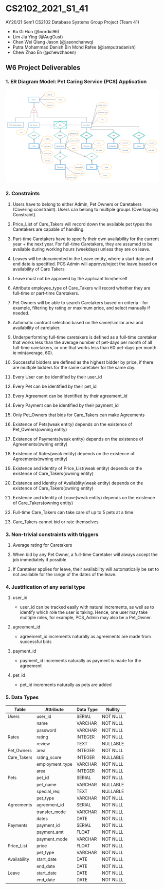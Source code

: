 # CS2102_2021_S1_41
AY20/21 Sem1 CS2102 Database Systems Group Project (Team 41)
* Ko Gi Hun (@nordic96)
* Lim Jia Ying (@AugGust)
* Chan Wei Qiang Jason (@jasonchanwq)
* Putra Mohammad Danish Bin Mohd Rafee (@iamputradanish)
* Chew Zhao En (@chewzhaoen) 
## W6 Project Deliverables
### 1. ER Diagram Model: Pet Caring Service (PCS) Application
![ER Diagram](docs/images/ER_Diagram_Project.jpg)

### 2. Constraints
1. Users have to belong to either Admin, Pet Owners or Caretakers (Covering constraint). Users can belong to multiple groups (Overlapping Constraint).

1. Price_List of Care_Takers will record down the available pet types the Caretakers are capable of handling.

1. Part-time Caretakers have to specify their own availability for the current year + the next year. For full-time Caretakers, they are assumed to be available during working hours (weekdays) unless they are on leave.

1. Leaves will be documented in the Leave entity, where a start date and end date is specified. PCS Admin will approve/reject the leave based on availability of Care Takers

1. Leave must not be approved by the applicant him/herself

1. Attribute employee_type of Care_Takers will record whether they are full-time or part-time Caretakers.

1. Pet Owners will be able to search Caretakers based on criteria - for example, filtering by rating or maximum price, and select manually if needed.

1. Automatic contract selection based on the same/similar area and availability of caretaker.

1. Underperforming full-time caretakers is defined as a full-time caretaker that works less than the average number of pet-days per month of all full-time caretakers, or one that works less than 60 pet-days per month. ie min(average, 60).

1. Successful bidders are defined as the highest bidder by price, if there are multiple bidders for the same caretaker for the same day.

1. Every User can be identified by their user_id

1. Every Pet can be identified by their pet_id

1. Every Agreement can be identified by their agreement_id

1. Every Payment can be identified by their payment_id

1. Only Pet_Owners that bids for Care_Takers can make Agreements

1. Existence of Pets(weak entity) depends on the existence of Pet_Owners(owning entity)

1. Existence of Payments(weak entity) depends on the existence of Agreements(owning entity)

1. Existence of Rates(weak entity) depends on the existence of Agreements(owning entity)

1. Existence and identity of Price_List(weak entity) depends on the existence of Care_Takers(owning entity)

1. Existence and identity of Availablity(weak entity) depends on the existence of Care_Takers(owning entity)

1. Existence and identity of Leave(weak entity) depends on the existence of Care_Takers(owning entity)

1. Full-time Care_Takers can take care of up to 5 pets at a time

1. Care_Takers cannot bid or rate themselves

### 3. Non-trivial constraints with triggers

1. Average rating for Caretakers

1. When bid by any Pet Owner, a full-time Caretaker will always accept the job immediately if possible

1. If Caretaker applies for leave, their availability will automatically be set to not available for the range of the dates of the leave.

### 4. Justification of any serial type

1. user_id
    * user_id can be tracked easily with natural increments, as well as to identify which role the user is taking. Hence, one user may take multiple roles, for example, PCS_Admin may also be a Pet_Owner.

1. agreement_id
    * agreement_id increments naturally as agreements are made from successful bids

1. payment_id
    * payment_id increments naturally as payment is made for the agreement

1. pet_id
    * pet_id increments naturally as pets are added

### 5. Data Types

| Table        | Attribute       | Data Type | Nullity  |
|--------------|-----------------|-----------|----------|
| Users        | user_id         | SERIAL    | NOT NULL |
|              | name            | VARCHAR   | NOT NULL |
|              | password        | VARCHAR   | NOT NULL |
| Rates        | rating          | INTEGER   | NOT NULL |
|              | review          | TEXT      | NULLABLE |
| Pet_Owners   | area            | INTEGER   | NOT NULL |
| Care_Takers  | rating_score    | INTEGER   | NULLABLE |
|              | employment_type | VARCHAR   | NOT NULL |
|              | area            | INTEGER   | NOT NULL |
| Pets         | pet_id          | SERIAL    | NOT NULL |
|              | pet_name        | VARCHAR   | NULLABLE |
|              | special_req     | TEXT      | NULLABLE |
|              | pet_type        | VARCHAR   | NOT NULL |
| Agreements   | agreement_id    | SERIAL    | NOT NULL |
|              | transfer_mode   | VARCHAR   | NOT NULL |
|              | dates           | DATE      | NOT NULL |
| Payments     | payment_id      | SERIAL    | NOT NULL |
|              | payment_amt     | FLOAT     | NOT NULL |
|              | payment_mode    | VARCHAR   | NOT NULL |
| Price_List   | price           | FLOAT     | NOT NULL |
|              | pet_type        | VARCHAR   | NOT NULL |
| Availability | start_date      | DATE      | NOT NULL |
|              | end_date        | DATE      | NOT NULL |
| Leave        | start_date      | DATE      | NOT NULL |
|              | end_date        | DATE      | NOT NULL |
